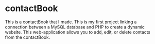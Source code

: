 # contactBook
This is a contactBook that I made. This is my first project linking a connection between a MySQL database and PHP to create a dynamic website. This web-application allows you to add, edit, or delete contacts from the contactBook.
